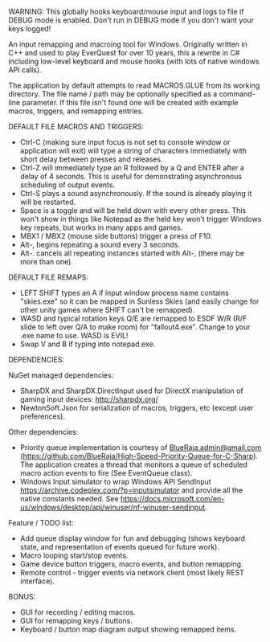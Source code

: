 WARNING: This globally hooks keyboard/mouse input and logs to file if DEBUG mode is enabled. Don't run in DEBUG mode if you don't want your keys logged!

An input remapping and macroing tool for Windows.  Originally written in C++ and used to play EverQuest for over 10 years, this a rewrite in C# including low-level keyboard and mouse hooks (with lots of native windows API calls).

The application by default attempts to read MACROS.GLUE from its working directory. The file name / path may be optionally specified as a command-line parameter.  If this file isn't found one will be created with example macros, triggers, and remapping entries.

DEFAULT FILE MACROS AND TRIGGERS:
* Ctrl-C (making sure input focus is not set to console window or application will exit) will type a string of characters immediately with short delay between presses and releases.
* Ctrl-Z will immediately type an R followed by a Q and ENTER after a delay of 4 seconds. This is useful for demonstrating asynchronous scheduling of output events.
* Ctrl-S plays a sound asynchronously. If the sound is already playing it will be restarted. 
* Space is a toggle and will be held down with every other press. This won't show in things like Notepad as the held key won't trigger Windows key repeats, but works in many apps and games.
* MBX1 / MBX2 (mouse side buttons) trigger a press of F10.
* Alt-, begins repeating a sound every 3 seconds.
* Alt-. cancels all repeating instances started with Alt-, (there may be more than one).

DEFAULT FILE REMAPS:
* LEFT SHIFT types an A if input window process name contains "skies.exe" so it can be mapped in Sunless Skies (and easily change for other unity games where SHIFT can't be remapped).
* WASD and typical rotation keys Q/E are remapped to ESDF W/R (R/F slide to left over Q/A to make room) for "fallout4.exe". Change to your .exe name to use. WASD is EVIL! 
* Swap V and B if typing into notepad.exe.

DEPENDENCIES:

NuGet managed dependencies:

* SharpDX and SharpDX.DirectInput used for DirectX manipulation of gaming input devices: http://sharpdx.org/ 
* NewtonSoft.Json for serialization of macros, triggers, etc (except user preferences).

Other dependencies:

* Priority queue implementation is courtesy of BlueRaja.admin@gmail.com (https://github.com/BlueRaja/High-Speed-Priority-Queue-for-C-Sharp). The application creates a thread that monitors a queue of scheduled macro action events to fire (See EventQueue class).
* Windows Input simulator to wrap Windows API SendInput https://archive.codeplex.com/?p=inputsimulator and provide all the native constants needed. See https://docs.microsoft.com/en-us/windows/desktop/api/winuser/nf-winuser-sendinput.

Feature / TODO list:

* Add queue display window for fun and debugging (shows keyboard state, and representation of events queued for future work).
* Macro looping start/stop events.
* Game device button triggers, macro events, and button remapping.
* Remote control - trigger events via network client (most likely REST interface).

BONUS: 
* GUI for recording / editing macros.
* GUI for remapping keys / buttons.
* Keyboard / button map diagram output showing remapped items.
